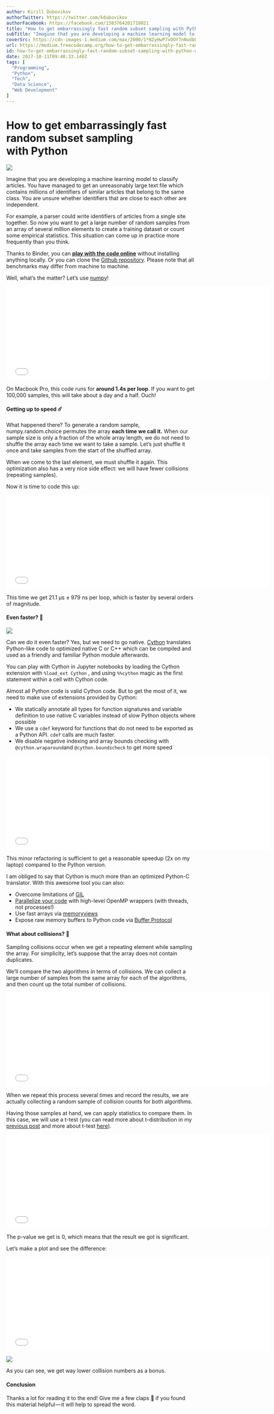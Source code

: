 ```yaml
---
author: Kirill Dubovikov
authorTwitter: https://twitter.com/kdubovikov
authorFacebook: https://facebook.com/1383764201718021
title: "How to get embarrassingly fast random subset sampling with Python"
subTitle: "Imagine that you are developing a machine learning model to classify articles. You have managed to get an unreasonably large text file wh..."
coverSrc: https://cdn-images-1.medium.com/max/2000/1*NZyHwP7xOOY7nNodbLbF3g.jpeg
url: https://medium.freecodecamp.org/how-to-get-embarrassingly-fast-random-subset-sampling-with-python-da9b27d494d9
id: how-to-get-embarrassingly-fast-random-subset-sampling-with-python-da9b27d494d9
date: 2017-10-11T09:48:33.140Z
tags: [
  "Programming",
  "Python",
  "Tech",
  "Data Science",
  "Web Development"
]
---
```

# How to get embarrassingly fast random subset sampling with Python







![](https://cdn-images-1.medium.com/max/2000/1*NZyHwP7xOOY7nNodbLbF3g.jpeg)







Imagine that you are developing a machine learning model to classify articles. You have managed to get an unreasonably large text file which contains millions of identifiers of similar articles that belong to the same class. You are unsure whether identifiers that are close to each other are independent.

For example, a parser could write identifiers of articles from a single site together. So now you want to get a large number of random samples from an array of several million elements to create a training dataset or count some empirical statistics. This situation can come up in practice more frequently than you think.

Thanks to Binder, you can [**play with the code online**](https://beta.mybinder.org/v2/gh/kdubovikov/fastsampling/master) without installing anything locally. Or you can clone the [Github repository](https://github.com/kdubovikov/fastsampling). Please note that all benchmarks may differ from machine to machine.

Well, what’s the matter? Let’s use [numpy](http://www.numpy.org)!





<iframe width="700" height="250" src="/media/95bd58563cd9553fae236a00bba5aad6?postId=da9b27d494d9" data-media-id="95bd58563cd9553fae236a00bba5aad6" data-thumbnail="https://i.embed.ly/1/image?url=https%3A%2F%2Favatars2.githubusercontent.com%2Fu%2F832185%3Fv%3D4%26s%3D400&amp;key=a19fcc184b9711e1b4764040d3dc5c07" allowfullscreen="" frameborder="0"></iframe>





On Macbook Pro, this code runs for **around 1.4s per loop**. If you want to get 100,000 samples, this will take about a day and a half. Ouch!

#### Getting up to speed ☄️

What happened there? To generate a random sample, numpy.random.choice permutes the array **each time we call it.** When our sample size is only a fraction of the whole array length, we do not need to shuffle the array each time we want to take a sample. Let’s just shuffle it once and take samples from the start of the shuffled array.

When we come to the last element, we must shuffle it again. This optimization also has a very nice side effect: we will have fewer collisions (repeating samples).

Now it is time to code this up:





<iframe width="700" height="250" src="/media/404ae50abf21d8b6a2b1b34642e2a6ae?postId=da9b27d494d9" data-media-id="404ae50abf21d8b6a2b1b34642e2a6ae" data-thumbnail="https://i.embed.ly/1/image?url=https%3A%2F%2Favatars2.githubusercontent.com%2Fu%2F832185%3Fv%3D4%26s%3D400&amp;key=a19fcc184b9711e1b4764040d3dc5c07" allowfullscreen="" frameborder="0"></iframe>





This time we get 21.1 µs ± 979 ns per loop, which is faster by several orders of magnitude.

#### Even faster? 🚀



![](https://cdn-images-1.medium.com/max/1600/1*JXF21j3Z9zt16aysLEb-Tw.jpeg)



Can we do it even faster? Yes, but we need to go native. [Cython](http://cython.org) translates Python-like code to optimized native C or C++ which can be compiled and used as a friendly and familiar Python module afterwards.

You can play with Cython in Jupyter notebooks by loading the Cython extension with `%load_ext Cython` , and using `%%cython` magic as the first statement within a cell with Cython code.

Almost all Python code is valid Cython code. But to get the most of it, we need to make use of extensions provided by Cython:

*   We statically annotate all types for function signatures and variable definition to use native C variables instead of slow Python objects where possible
*   We use a `cdef` keyword for functions that do not need to be exported as a Python API. `cdef` calls are much faster.
*   We disable negative indexing and array bounds checking with `@cython.wraparound`and `@cython.boundscheck` to get more speed





<iframe width="700" height="250" src="/media/dd9594cf6cf34de7c7855f383d5bac1c?postId=da9b27d494d9" data-media-id="dd9594cf6cf34de7c7855f383d5bac1c" data-thumbnail="https://i.embed.ly/1/image?url=https%3A%2F%2Favatars2.githubusercontent.com%2Fu%2F832185%3Fv%3D4%26s%3D400&amp;key=a19fcc184b9711e1b4764040d3dc5c07" allowfullscreen="" frameborder="0"></iframe>





This minor refactoring is sufficient to get a reasonable speedup (2x on my laptop) compared to the Python version.

I am obliged to say that Cython is much more than an optimized Python-C translator. With this awesome tool you can also:

*   Overcome limitations of [GIL](https://www.google.ru/url?sa=t&rct=j&q=&esrc=s&source=web&cd=6&cad=rja&uact=8&ved=0ahUKEwjQlqzs6eDWAhXhCJoKHW0mD0cQFghFMAU&url=https%3A%2F%2Fwiki.python.org%2Fmoin%2FGlobalInterpreterLock&usg=AOvVaw20YulOZd6sYn-anu5E4rz4)
*   [Parallelize your code](http://cython.readthedocs.io/en/latest/src/userguide/parallelism.html) with high-level OpenMP wrappers (with threads, not processes!)
*   Use fast arrays via [memoryviews](http://cython.readthedocs.io/en/latest/src/userguide/memoryviews.html)
*   Expose raw memory buffers to Python code via [Buffer Protocol](http://cython.readthedocs.io/en/latest/src/userguide/buffer.html)

#### What about collisions? 🎲

Sampling collisions occur when we get a repeating element while sampling the array. For simplicity, let’s suppose that the array does not contain duplicates.

We’ll compare the two algorithms in terms of collisions. We can collect a large number of samples from the same array for each of the algorithms, and then count up the total number of collisions.





<iframe width="700" height="250" src="/media/b27d6ec4c17bcbe1ccf2e0dd06affe96?postId=da9b27d494d9" data-media-id="b27d6ec4c17bcbe1ccf2e0dd06affe96" data-thumbnail="https://i.embed.ly/1/image?url=https%3A%2F%2Favatars2.githubusercontent.com%2Fu%2F832185%3Fv%3D4%26s%3D400&amp;key=a19fcc184b9711e1b4764040d3dc5c07" allowfullscreen="" frameborder="0"></iframe>





When we repeat this process several times and record the results, we are actually collecting a random sample of collision counts for both algorithms.

Having those samples at hand, we can apply statistics to compare them. In this case, we will use a t-test (you can read more about t-distribution in my [previous post](https://medium.freecodecamp.org/the-t-distribution-a-key-statistical-concept-discovered-by-a-beer-brewery-dbfdc693184) and more about t-test [here](http://www.statisticshowto.com/probability-and-statistics/t-test/)).





<iframe width="700" height="250" src="/media/22d6880159340f1df701838a54fad62c?postId=da9b27d494d9" data-media-id="22d6880159340f1df701838a54fad62c" data-thumbnail="https://i.embed.ly/1/image?url=https%3A%2F%2Favatars2.githubusercontent.com%2Fu%2F832185%3Fv%3D4%26s%3D400&amp;key=a19fcc184b9711e1b4764040d3dc5c07" allowfullscreen="" frameborder="0"></iframe>





The p-value we get is 0, which means that the result we got is significant.

Let’s make a plot and see the difference:





<iframe width="700" height="250" src="/media/220e858210d4d798447bce42ea7235f3?postId=da9b27d494d9" data-media-id="220e858210d4d798447bce42ea7235f3" data-thumbnail="https://i.embed.ly/1/image?url=https%3A%2F%2Favatars2.githubusercontent.com%2Fu%2F832185%3Fv%3D4%26s%3D400&amp;key=a19fcc184b9711e1b4764040d3dc5c07" allowfullscreen="" frameborder="0"></iframe>







![](https://cdn-images-1.medium.com/max/1600/1*FZquEFfe47SUXzzPBCFx0w.jpeg)



As you can see, we get way lower collision numbers as a bonus.

#### Conclusion

Thanks a lot for reading it to the end! Give me a few claps 👏 if you found this material helpful — it will help to spread the word.








